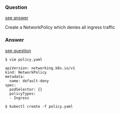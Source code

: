 ### Question

[see answer](#answer)

Create a NetworkPolicy which denies all ingress traffic
























### Answer

[see question](#question)

```shell
$ vim policy.yaml

apiVersion: networking.k8s.io/v1  
kind: NetworkPolicy  
metadata:  
  name: default-deny  
spec:  
  podSelector: {}  
  policyTypes:  
  - Ingress

$ kubectl create -f policy.yaml
```


